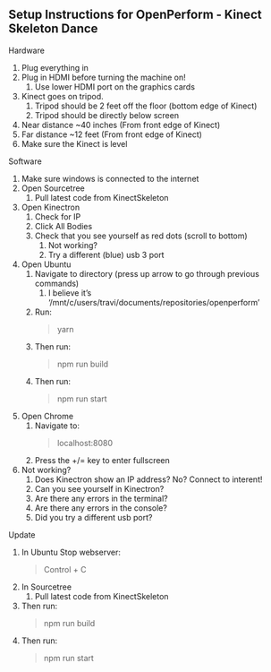 Setup Instructions for OpenPerform - Kinect Skeleton Dance
------------

Hardware
1. Plug everything in
2. Plug in HDMI before turning the machine on!
    1. Use lower HDMI port on the graphics cards
3. Kinect goes on tripod.
    1. Tripod should be 2 feet off the floor (bottom edge of Kinect)
    2. Tripod should be directly below screen
4. Near distance ~40 inches (From front edge of Kinect)
5. Far distance ~12 feet (From front edge of Kinect)
6. Make sure the Kinect is level

Software
1. Make sure windows is connected to the internet
2. Open Sourcetree
    1. Pull latest code from KinectSkeleton
3. Open Kinectron
    1. Check for IP
    2. Click All Bodies
    3. Check that you see yourself as red dots (scroll to bottom)
        1. Not working?
        2. Try a different (blue) usb 3 port
4. Open Ubuntu
    1. Navigate to directory (press up arrow to go through previous commands)
        1. I believe it’s ‘/mnt/c/users/travi/documents/repositories/openperform’
    2. Run:
        > yarn
    3. Then run:
        > npm run build
    4. Then run:
        > npm run start
5. Open Chrome
    1. Navigate to:
        > localhost:8080
    2. Press the +/= key to enter fullscreen
6. Not working?
    1. Does Kinectron show an IP address?
        No? Connect to interent!
    2. Can you see yourself in Kinectron?
    3. Are there any errors in the terminal?
    4. Are there any errors in the console?
    5. Did you try a different usb port?

Update
1. In Ubuntu
    Stop webserver:
    >Control + C
1. In Sourcetree
    1. Pull latest code from KinectSkeleton
3. Then run:
    >npm run build
4. Then run:
    >npm run start